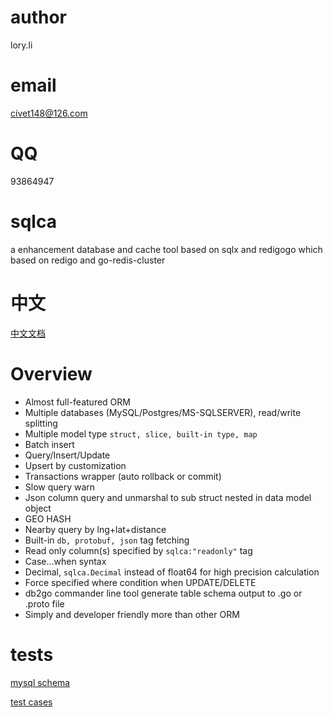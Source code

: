 # author 
lory.li
# email
civet148@126.com
# QQ 
93864947
# sqlca
a enhancement database and cache tool based on sqlx and redigogo which based on redigo and go-redis-cluster

# 中文
[中文文档](README_CN.md)

# Overview

- Almost full-featured ORM
- Multiple databases (MySQL/Postgres/MS-SQLSERVER), read/write splitting
- Multiple model type `struct, slice, built-in type, map` 
- Batch insert
- Query/Insert/Update
- Upsert by customization
- Transactions wrapper (auto rollback or commit)
- Slow query warn
- Json column query and unmarshal to sub struct nested in data model object
- GEO HASH 
- Nearby query by lng+lat+distance
- Built-in `db, protobuf, json` tag fetching  
- Read only column(s) specified by `sqlca:"readonly"` tag 
- Case...when syntax 
- Decimal, `sqlca.Decimal` instead of float64 for high precision calculation
- Force specified where condition when UPDATE/DELETE 
- db2go commander line tool generate table schema output to .go or .proto file
- Simply and developer friendly more than other ORM


# tests
[mysql schema](test/test.sql)

[test cases](test/main.go)



